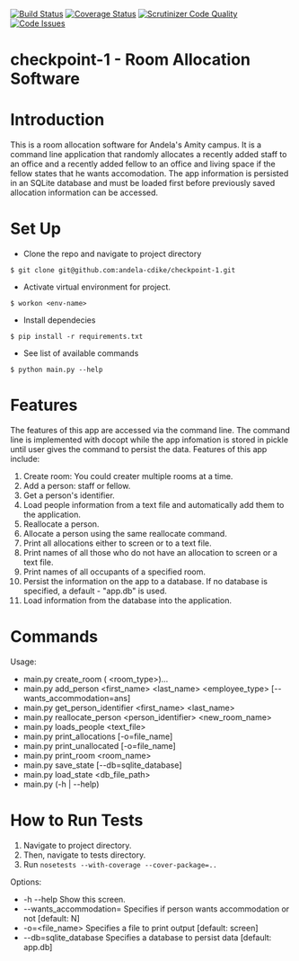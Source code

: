 [![Build Status](https://travis-ci.org/andela-cdike/checkpoint-1.svg?branch=development)](https://travis-ci.org/andela-cdike/checkpoint-1)
[![Coverage Status](https://coveralls.io/repos/github/andela-cdike/checkpoint-1/badge.svg?branch=development)](https://coveralls.io/github/andela-cdike/checkpoint-1?branch=development)
[![Scrutinizer Code Quality](https://scrutinizer-ci.com/g/andela-cdike/checkpoint-1/badges/quality-score.png?b=development)](https://scrutinizer-ci.com/g/andela-cdike/checkpoint-1/?branch=development)
[![Code Issues](https://www.quantifiedcode.com/api/v1/project/09e730b9a0894b53bd0f61b59e6c5dcf/snapshot/origin:development:HEAD/badge.svg)](https://www.quantifiedcode.com/app/project/09e730b9a0894b53bd0f61b59e6c5dcf)

# checkpoint-1 - Room Allocation Software

# Introduction
This is a room allocation software for Andela's Amity campus. It is a command line application that randomly allocates a recently added staff to an office and a recently added fellow to an office and living space if the fellow states that he wants accomodation. The app information is persisted in an SQLite database and must be loaded first before previously saved allocation information can be accessed.

# Set Up
* Clone the repo and navigate to project directory
```shell
$ git clone git@github.com:andela-cdike/checkpoint-1.git
```
* Activate virtual environment for project.
```shell
$ workon <env-name>
```

* Install dependecies
```shell
$ pip install -r requirements.txt
```
* See list of available commands
```shell
$ python main.py --help
```

# Features
The features of this app are accessed via the command line. The command line is implemented with docopt while the app infomation is stored in pickle until user gives the command to persist the data. Features of this app include:

1. Create room: You could creater multiple rooms at a time.
2. Add a person: staff or fellow.
3. Get a person's identifier.
4. Load people information from a text file and automatically add them to the application.
5. Reallocate a person.
6. Allocate a person using the same reallocate command.
7. Print all allocations either to screen or to a text file.
8. Print names of all those who do not have an allocation to screen or a text file.
9. Print names of all occupants of a specified room.
10. Persist the information on the app to a database. If no database is specified, a default - "app.db" is used.
11. Load information from the database into the application.


# Commands

Usage:
*  main.py create_room (<name> <floor> <room_type>)...
*  main.py add_person <first_name> <last_name> <employee_type> [--wants_accommodation=ans]
*  main.py get_person_identifier <first_name> <last_name>
*  main.py reallocate_person <person_identifier> <new_room_name>
*  main.py loads_people <text_file>
*  main.py print_allocations [-o=file_name]
*  main.py print_unallocated [-o=file_name]
*  main.py print_room <room_name>
*  main.py save_state [--db=sqlite_database]
*  main.py load_state <db_file_path>
*  main.py (-h | --help)

# How to Run Tests

1. Navigate to project directory.
2. Then, navigate to tests directory.
3. Run ```nosetests --with-coverage --cover-package=..```

Options:
*  -h --help                    Show this screen.
*  --wants_accommodation=<ans>  Specifies if person wants accommodation or not [default: N]
*  -o=<file_name>               Specifies a file to print output [default: screen]
*  --db=sqlite_database         Specifies a database to persist data [default: app.db]

